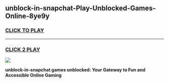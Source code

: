 
## unblock-in-snapchat-Play-Unblocked-Games-Online-8ye9y
<h3>
<a href="https://premium76.site?title=unblock-in-snapchat&ref=25A">CLICK TO PLAY</a></h3>
<hr>

<h3>
<a href="https://premium76.site?title=unblock-in-snapchat&ref=25A">CLICK 2 PLAY</a>
  
</h3>

<a href="https://premium76.site?title=unblock-in-snapchat&ref=25A"><img src="https://clearcache.store/games.png"></a>


**unblock-in-snapchat games unblocked: Your Gateway to Fun and Accessible Online Gaming**
